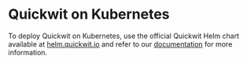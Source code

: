 # Quickwit on Kubernetes

To deploy Quickwit on Kubernetes, use the official Quickwit Helm chart available at [helm.quickwit.io](https://helm.quickwit.io/) and refer to our [documentation](https://quickwit.io/docs/deployment/kubernetes) for more information.
